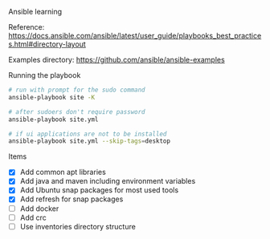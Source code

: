 Ansible learning

Reference: https://docs.ansible.com/ansible/latest/user_guide/playbooks_best_practices.html#directory-layout

Examples directory: https://github.com/ansible/ansible-examples

Running the playbook

```bash
# run with prompt for the sudo command
ansible-playbook site -K

# after sudoers don't require password
ansible-playbook site.yml 

# if ui applications are not to be installed
ansible-playbook site.yml --skip-tags=desktop
```

Items
- [x] Add common apt libraries
- [x] Add java and maven including environment variables
- [x] Add Ubuntu snap packages for most used tools
- [x] Add refresh for snap packages
- [ ] Add docker
- [ ] Add crc 
- [ ] Use inventories directory structure